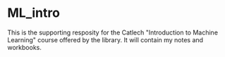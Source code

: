 # ML_intro
This is the supporting resposity for the Catlech "Introduction to Machine Learning" course offered by the library. It will contain my notes and workbooks. 
